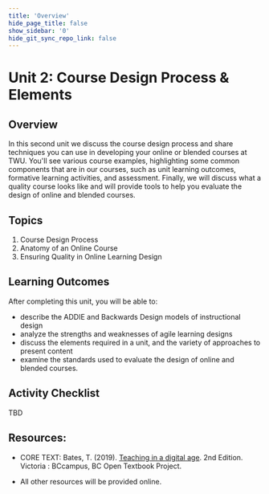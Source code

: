 ```yaml
---
title: 'Overview'
hide_page_title: false
show_sidebar: '0'
hide_git_sync_repo_link: false
---
```

# Unit 2: Course Design Process & Elements
## Overview
In this second unit we discuss the course design process and share techniques you can use in developing your online or blended courses at TWU.  You'll see various course examples, highlighting some common components that are in our courses, such as unit learning outcomes, formative learning activities, and assessment.  Finally, we will discuss what a quality course looks like and will provide tools to help you evaluate the design of online and blended courses.


## Topics
1. Course Design Process
1. Anatomy of an Online Course
1. Ensuring Quality in Online Learning Design



## Learning Outcomes
After completing this unit, you will be able to:
 - describe the ADDIE and Backwards Design models of instructional design
 - analyze the strengths and weaknesses of agile learning designs
 - discuss the elements required in a unit, and the variety of approaches to present content
 - examine the standards used to evaluate the design of online and blended courses.  



## Activity Checklist

TBD

## Resources:
- CORE TEXT: Bates, T. (2019). [Teaching in a digital age](https://pressbooks.bccampus.ca/teachinginadigitalagev2/). 2nd Edition. Victoria : BCcampus, BC Open Textbook Project.

- All other resources will be provided online.
